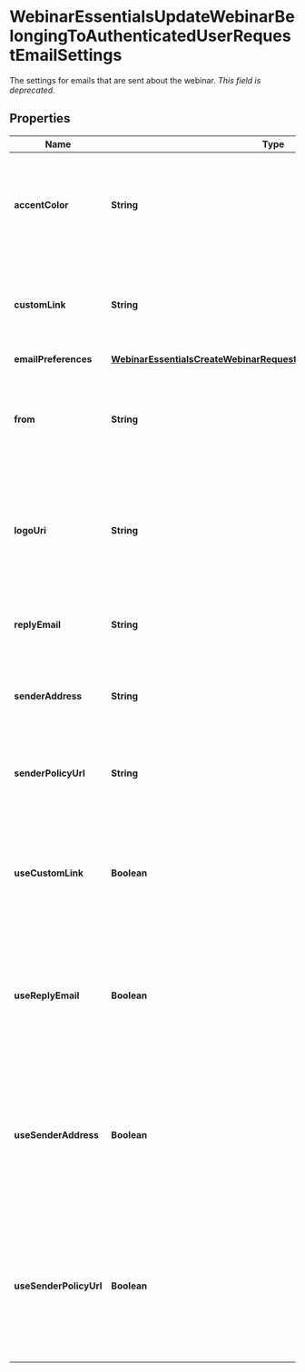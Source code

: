 

# WebinarEssentialsUpdateWebinarBelongingToAuthenticatedUserRequestEmailSettings

The settings for emails that are sent about the webinar. _This field is deprecated._

## Properties

| Name | Type | Description | Notes |
|------------ | ------------- | ------------- | -------------|
|**accentColor** | **String** | The accent color scheme for emails that are sent about the webinar. _This field is deprecated._ |  [optional] |
|**customLink** | **String** | The custom link for emails that are sent about the webinar. _This field is deprecated._ |  [optional] |
|**emailPreferences** | [**WebinarEssentialsCreateWebinarRequestEmailSettingsEmailPreferences**](WebinarEssentialsCreateWebinarRequestEmailSettingsEmailPreferences.md) |  |  [optional] |
|**from** | **String** | The name of the sender for emails that are sent about the webinar. _This field is deprecated._ |  [optional] |
|**logoUri** | **String** | The URI of the logo image to include in emails that are sent about the webinar. _This field is deprecated._ |  [optional] |
|**replyEmail** | **String** | The sender&#39;s reply email address. _This field is deprecated._ |  [optional] |
|**senderAddress** | **String** | The sender&#39;s physical address. _This field is deprecated._ |  [optional] |
|**senderPolicyUrl** | **String** | The URL of the sender&#39;s privacy policy. _This field is deprecated._ |  [optional] |
|**useCustomLink** | **Boolean** | Whether to include a custom link in emails that are sent about the webinar. _This field is deprecated._ |  [optional] |
|**useReplyEmail** | **Boolean** | Whether to include a reply link in the footer of emails that are sent about the webinar. _This field is deprecated._ |  [optional] |
|**useSenderAddress** | **Boolean** | Whether to include the sender&#39;s physical address in the footer of emails that are sent about the webinar. _This field is deprecated._ |  [optional] |
|**useSenderPolicyUrl** | **Boolean** | Whether to include the URL of the sender&#39;s privacy policy in the footer of emails that are sent about the webinar. _This field is deprecated._ |  [optional] |



